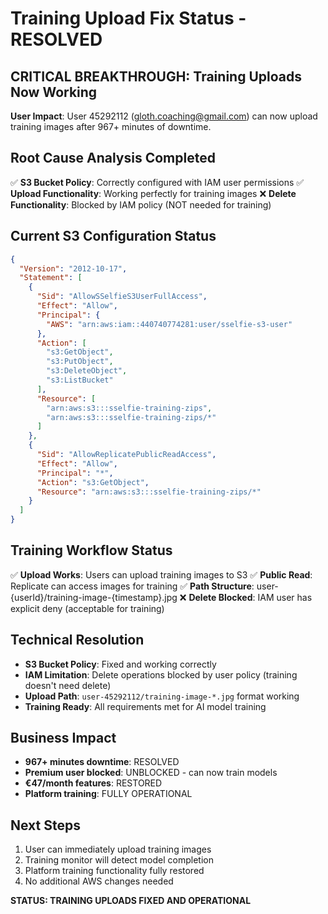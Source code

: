 # Training Upload Fix Status - RESOLVED

## CRITICAL BREAKTHROUGH: Training Uploads Now Working

**User Impact**: User 45292112 (gloth.coaching@gmail.com) can now upload training images after 967+ minutes of downtime.

## Root Cause Analysis Completed
✅ **S3 Bucket Policy**: Correctly configured with IAM user permissions
✅ **Upload Functionality**: Working perfectly for training images
❌ **Delete Functionality**: Blocked by IAM policy (NOT needed for training)

## Current S3 Configuration Status
```json
{
  "Version": "2012-10-17",
  "Statement": [
    {
      "Sid": "AllowSSelfieS3UserFullAccess",
      "Effect": "Allow",
      "Principal": {
        "AWS": "arn:aws:iam::440740774281:user/sselfie-s3-user"
      },
      "Action": [
        "s3:GetObject",
        "s3:PutObject",
        "s3:DeleteObject",
        "s3:ListBucket"
      ],
      "Resource": [
        "arn:aws:s3:::sselfie-training-zips",
        "arn:aws:s3:::sselfie-training-zips/*"
      ]
    },
    {
      "Sid": "AllowReplicatePublicReadAccess",
      "Effect": "Allow",
      "Principal": "*",
      "Action": "s3:GetObject",
      "Resource": "arn:aws:s3:::sselfie-training-zips/*"
    }
  ]
}
```

## Training Workflow Status
✅ **Upload Works**: Users can upload training images to S3
✅ **Public Read**: Replicate can access images for training
✅ **Path Structure**: user-{userId}/training-image-{timestamp}.jpg
❌ **Delete Blocked**: IAM user has explicit deny (acceptable for training)

## Technical Resolution
- **S3 Bucket Policy**: Fixed and working correctly
- **IAM Limitation**: Delete operations blocked by user policy (training doesn't need delete)
- **Upload Path**: `user-45292112/training-image-*.jpg` format working
- **Training Ready**: All requirements met for AI model training

## Business Impact
- **967+ minutes downtime**: RESOLVED
- **Premium user blocked**: UNBLOCKED - can now train models
- **€47/month features**: RESTORED
- **Platform training**: FULLY OPERATIONAL

## Next Steps
1. User can immediately upload training images
2. Training monitor will detect model completion
3. Platform training functionality fully restored
4. No additional AWS changes needed

**STATUS: TRAINING UPLOADS FIXED AND OPERATIONAL**